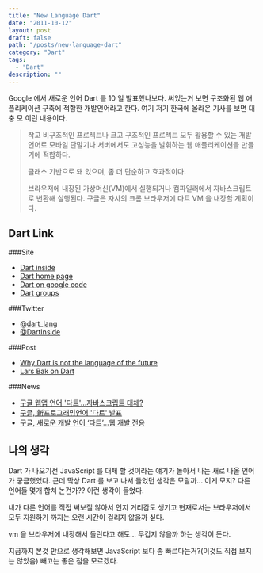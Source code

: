 ```yaml
---
title: "New Language Dart"
date: "2011-10-12"
layout: post
draft: false
path: "/posts/new-language-dart"
category: "Dart"
tags: 
  - "Dart"
description: ""  
---
```


Google 에서 새로운 언어 Dart 를 10 일 발표했나보다.
써있는거 보면 구조화된 웹 애플리케이션 구축에 적합한 개발언어라고 한다.
여기 저기 한국에 올라온 기사를 보면 대충 모 이런 내용이다.

> 작고 비구조적인 프로젝트나 크고 구조적인 프로젝트 모두 활용할 수 있는 개발언어로 모바일 단말기나 서버에서도 고성능을 발휘하는 웹 애플리케이션을 만들기에 적합하다.
>
> 클래스 기반으로 돼 있으며, 좀 더 단순하고 효과적이다.
>
> 브라우저에 내장된 가상머신(VM)에서 실행되거나 컴파일러에서 자바스크립트로 변환해 실행된다.
> 구글은 자사의 크롬 브라우저에 다트 VM 을 내장할 계획이다.

## Dart Link

###Site

* [Dart inside](http://dartinside.com 'http://dartinside.com')
* [Dart home page](http://dartlang.org 'http://dartlang.org')
* [Dart on google code](http://dart.googlecode.com 'http://dart.googlecode.com')
* [Dart groups](https://groups.google.com/a/dartlang.org/group/misc/topics 'https://groups.google.com/a/dartlang.org/group/misc/topics')

###Twitter

* [@dart_lang](https://twitter.com/#!/dart_lang '@dart_lang')
* [@DartInside](https://twitter.com/#!/DartInside '@DartInside')

###Post

* [Why Dart is not the language of the future](http://blogs.perl.org/users/rafael_garcia-suarez/2011/10/why-dart-is-not-the-language-of-the-future.html 'Why Dart is not the language of the future')
* [Lars Bak on Dart](http://gototoday.dk/2011/10/10/lars-bak-on-dart/ 'Lars Bak on Dart')

###News

* [구글 웹앱 언어 '다트'…자바스크립트 대체?](http://www.zdnet.co.kr/news/news_view.asp?artice_id=20111011094220&type=xml "구글 웹앱 언어 '다트'…자바스크립트 대체?")
* [구글, 新프로그래밍언어 '다트' 발표](http://news.inews24.com/php/news_view.php?g_serial=609412&g_menu=020600&rrf=nv "구글, 新프로그래밍언어 '다트' 발표")
* [구글, 새로운 개발 언어 ‘다트’…웹 개발 전용](http://www.ddaily.co.kr/news/news_view.php?uid=83234 '구글, 새로운 개발 언어 ‘다트’…웹 개발 전용')

## 나의 생각

Dart 가 나오기전 JavaScript 를 대체 할 것이라는 얘기가 돌아서 나는 새로 나올 언어가 궁금했었다.
근데 막상 Dart 를 보고 나서 들었던 생각은 모랄까... 이게 모지? 다른 언어들 몇개 합쳐 논건가?? 이런 생각이 들었다.

내가 다른 언어를 직접 써보질 않아서 인지 거리감도 생기고 현재로서는 브라우저에서 모두 지원하기 까지는 오랜 시간이 걸리지 않을까 싶다.

vm 을 브라우저에 내장해서 돌린다고 해도... 무겁지 않을까 하는 생각이 든다.

지금까지 본것 만으로 생각해보면 JavaScript 보다 좀 빠르다는거?(이것도 직접 보지는 않았음) 빼고는 좋은 점을 모르겠다.
